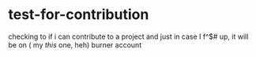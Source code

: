 # test-for-contribution

checking to if i can contribute to a project and just in case I f^$# up, it will be on ( my *this* one, heh) burner account
